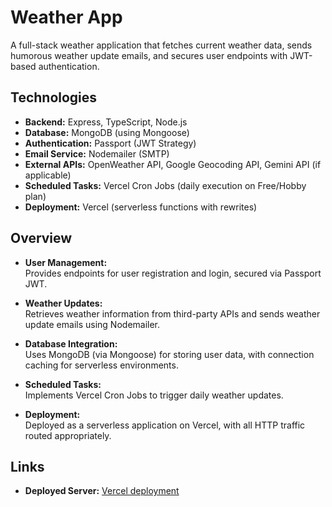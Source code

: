 # Weather App

A full-stack weather application that fetches current weather data, sends humorous weather update emails, and secures user endpoints with JWT-based authentication.

## Technologies

- **Backend:** Express, TypeScript, Node.js
- **Database:** MongoDB (using Mongoose)
- **Authentication:** Passport (JWT Strategy)
- **Email Service:** Nodemailer (SMTP)
- **External APIs:** OpenWeather API, Google Geocoding API, Gemini API (if applicable)
- **Scheduled Tasks:** Vercel Cron Jobs (daily execution on Free/Hobby plan)
- **Deployment:** Vercel (serverless functions with rewrites)

## Overview

- **User Management:**  
  Provides endpoints for user registration and login, secured via Passport JWT.
  
- **Weather Updates:**  
  Retrieves weather information from third-party APIs and sends weather update emails using Nodemailer.
  
- **Database Integration:**  
  Uses MongoDB (via Mongoose) for storing user data, with connection caching for serverless environments.
  
- **Scheduled Tasks:**  
  Implements Vercel Cron Jobs to trigger daily weather updates.
  
- **Deployment:**  
  Deployed as a serverless application on Vercel, with all HTTP traffic routed appropriately.

## Links

- **Deployed Server:** [Vercel deployment]([https://your-app.vercel.app](https://weather-app-rouge-two-65.vercel.app/))
